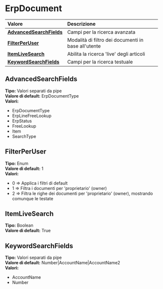 # ErpDocument

| Valore | Descrizione |
| :--- | :--- |
| [**AdvancedSearchFields**](erpdocument.md#advancedsearchfields) | Campi per la ricerca avanzata |
| [**FilterPerUser**](erpdocument.md#filterperuser) | Modalità di filtro dei documenti in base all'utente |
| [**ItemLiveSearch**](erpdocument.md#itemlivesearch) | Abilita la ricerca 'live' degli articoli |
| [**KeywordSearchFields**](erpdocument.md#keywordsearchfields) | Campi per la ricerca testuale |

## AdvancedSearchFields

**Tipo:** Valori separati da pipe  
**Valore di default:** ErpDocumentType  
**Valori:**

* ErpDocumentType
* ErpLineFreeLookup
* ErpStatus
* FreeLookup
* Item
* SearchType

## FilterPerUser

**Tipo:** Enum  
**Valore di default:** 1  
**Valori:**

* 0 =&gt; Applica i filtri di default
* 1 =&gt; Filtra i documenti per 'proprietario' \(owner\)
* 2 =&gt; Filtra le righe dei documenti per 'proprietario' \(owner\), mostrando comunque le testate

## ItemLiveSearch

**Tipo:** Boolean  
**Valore di default:** True

## KeywordSearchFields

**Tipo:** Valori separati da pipe  
**Valore di default:** Number\|AccountName\|AccountName2  
**Valori:**

* AccountName
* Number
